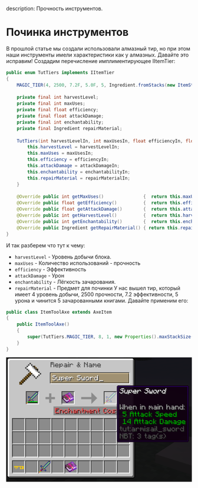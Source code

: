 description: Прочность инструментов.

# Починка инструментов

В прошлой статье мы создали использовали алмазный тир, но при этом наши инструменты имели характеристики как у алмазных. 
Давайте это исправим! Создадим перечисление имплиментирующее IItemTier:

```java
public enum TutTiers implements IItemTier
{
    MAGIC_TIER(4, 2500, 7.2F, 5.0F, 5, Ingredient.fromStacks(new ItemStack(Items.ENCHANTED_BOOK, 5)));

    private final int harvestLevel;
    private final int maxUses;
    private final float efficiency;
    private final float attackDamage;
    private final int enchantability;
    private final Ingredient repairMaterial;

    TutTiers(int harvestLevelIn, int maxUsesIn, float efficiencyIn, float attackDamageIn, int enchantabilityIn, Ingredient repairMaterialIn) {
        this.harvestLevel = harvestLevelIn;
        this.maxUses = maxUsesIn;
        this.efficiency = efficiencyIn;
        this.attackDamage = attackDamageIn;
        this.enchantability = enchantabilityIn;
        this.repairMaterial = repairMaterialIn;
    }

    @Override public int getMaxUses()               {  return this.maxUses;        }
    @Override public float getEfficiency()          {  return this.efficiency;     }
    @Override public float getAttackDamage()        {  return this.attackDamage;   }
    @Override public int getHarvestLevel()          {  return this.harvestLevel;   }
    @Override public int getEnchantability()        {  return this.enchantability; }
    @Override public Ingredient getRepairMaterial() { return this.repairMaterial;  }
}
```
И так разберем что тут к чему: 
* `harvestLevel` - Уровень добычи блока.
* `maxUses` - Количество использований - прочность
* `efficiency` - Эффективность
* `attackDamage` - Урон
* `enchantability` - Лёгкость зачарования.
* `repairMaterial` - Предмет для починки
У нас вышел тир, который имеет 4 уровень добычи, 2500 прочности, 7.2 эффективности, 5 урона и чинится 5 зачарованными книгами. Давайте применим его:
```java
public class ItemToolAxe extends AxeItem
{
    public ItemToolAxe()
    {
        super(TutTiers.MAGIC_TIER, 8, 1, new Properties().maxStackSize(1));
    }
}
```
[![Починка](images/repair.png)](images/repair.png)